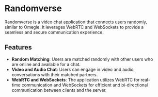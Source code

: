 # Randomverse

Randomverse is a video chat application that connects users randomly, similar to Omegle. It leverages WebRTC and WebSockets to provide a seamless and secure communication experience.

## Features

- **Random Matching**: Users are matched randomly with other users who are online and available for a chat.
- **Video and Audio Chat**: Users can engage in video and audio conversations with their matched partners.
- **WebRTC and WebSockets**: The application utilizes WebRTC for real-time communication and WebSockets for efficient and bi-directional communication between clients and the server.
